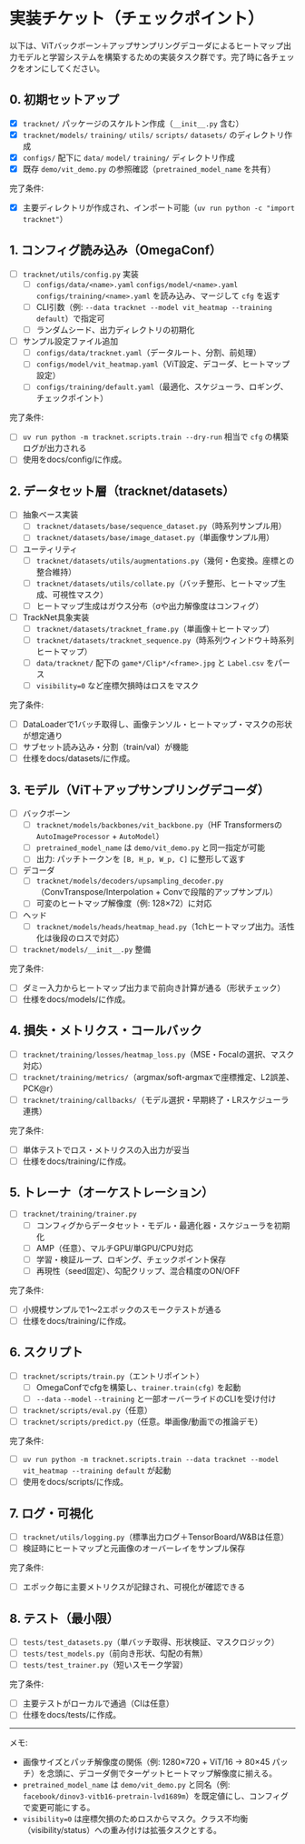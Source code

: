 # 実装チケット（チェックポイント）

以下は、ViTバックボーン＋アップサンプリングデコーダによるヒートマップ出力モデルと学習システムを構築するための実装タスク群です。完了時に各チェックをオンにしてください。

## 0. 初期セットアップ
- [x] `tracknet/` パッケージのスケルトン作成（`__init__.py` 含む）
- [x] `tracknet/models/` `training/` `utils/` `scripts/` `datasets/` のディレクトリ作成
- [x] `configs/` 配下に `data/` `model/` `training/` ディレクトリ作成
- [x] 既存 `demo/vit_demo.py` の参照確認（`pretrained_model_name` を共有）

完了条件:
- [x] 主要ディレクトリが作成され、インポート可能（`uv run python -c "import tracknet"`）

## 1. コンフィグ読み込み（OmegaConf）
- [ ] `tracknet/utils/config.py` 実装
  - [ ] `configs/data/<name>.yaml` `configs/model/<name>.yaml` `configs/training/<name>.yaml` を読み込み、マージして `cfg` を返す
  - [ ] CLI引数（例: `--data tracknet --model vit_heatmap --training default`）で指定可
  - [ ] ランダムシード、出力ディレクトリの初期化
- [ ] サンプル設定ファイル追加
  - [ ] `configs/data/tracknet.yaml`（データルート、分割、前処理）
  - [ ] `configs/model/vit_heatmap.yaml`（ViT設定、デコーダ、ヒートマップ設定）
  - [ ] `configs/training/default.yaml`（最適化、スケジューラ、ロギング、チェックポイント）

完了条件:
- [ ] `uv run python -m tracknet.scripts.train --dry-run` 相当で `cfg` の構築ログが出力される
- [ ] 使用をdocs/config/に作成。

## 2. データセット層（tracknet/datasets）
- [ ] 抽象ベース実装
  - [ ] `tracknet/datasets/base/sequence_dataset.py`（時系列サンプル用）
  - [ ] `tracknet/datasets/base/image_dataset.py`（単画像サンプル用）
- [ ] ユーティリティ
  - [ ] `tracknet/datasets/utils/augmentations.py`（幾何・色変換。座標との整合維持）
  - [ ] `tracknet/datasets/utils/collate.py`（バッチ整形、ヒートマップ生成、可視性マスク）
  - [ ] ヒートマップ生成はガウス分布（σや出力解像度はコンフィグ）
- [ ] TrackNet具象実装
  - [ ] `tracknet/datasets/tracknet_frame.py`（単画像＋ヒートマップ）
  - [ ] `tracknet/datasets/tracknet_sequence.py`（時系列ウィンドウ＋時系列ヒートマップ）
  - [ ] `data/tracknet/` 配下の `game*/Clip*/<frame>.jpg` と `Label.csv` をパース
  - [ ] `visibility=0` など座標欠損時はロスをマスク

完了条件:
- [ ] DataLoaderで1バッチ取得し、画像テンソル・ヒートマップ・マスクの形状が想定通り
- [ ] サブセット読み込み・分割（train/val）が機能
- [ ] 仕様をdocs/datasets/に作成。

## 3. モデル（ViT＋アップサンプリングデコーダ）
- [ ] バックボーン
  - [ ] `tracknet/models/backbones/vit_backbone.py`（HF Transformersの `AutoImageProcessor` + `AutoModel`）
  - [ ] `pretrained_model_name` は `demo/vit_demo.py` と同一指定が可能
  - [ ] 出力: パッチトークンを `[B, H_p, W_p, C]` に整形して返す
- [ ] デコーダ
  - [ ] `tracknet/models/decoders/upsampling_decoder.py`（ConvTranspose/Interpolation + Convで段階的アップサンプル）
  - [ ] 可変のヒートマップ解像度（例: 128×72）に対応
- [ ] ヘッド
  - [ ] `tracknet/models/heads/heatmap_head.py`（1chヒートマップ出力。活性化は後段のロスで対応）
- [ ] `tracknet/models/__init__.py` 整備

完了条件:
- [ ] ダミー入力からヒートマップ出力まで前向き計算が通る（形状チェック）
- [ ] 仕様をdocs/models/に作成。

## 4. 損失・メトリクス・コールバック
- [ ] `tracknet/training/losses/heatmap_loss.py`（MSE・Focalの選択、マスク対応）
- [ ] `tracknet/training/metrics/`（argmax/soft-argmaxで座標推定、L2誤差、PCK@r）
- [ ] `tracknet/training/callbacks/`（モデル選択・早期終了・LRスケジューラ連携）

完了条件:
- [ ] 単体テストでロス・メトリクスの入出力が妥当
- [ ] 仕様をdocs/training/に作成。

## 5. トレーナ（オーケストレーション）
- [ ] `tracknet/training/trainer.py`
  - [ ] コンフィグからデータセット・モデル・最適化器・スケジューラを初期化
  - [ ] AMP（任意）、マルチGPU/単GPU/CPU対応
  - [ ] 学習・検証ループ、ロギング、チェックポイント保存
  - [ ] 再現性（seed固定）、勾配クリップ、混合精度のON/OFF

完了条件:
- [ ] 小規模サンプルで1〜2エポックのスモークテストが通る
- [ ] 仕様をdocs/training/に作成。

## 6. スクリプト
- [ ] `tracknet/scripts/train.py`（エントリポイント）
  - [ ] OmegaConfでcfgを構築し、`trainer.train(cfg)` を起動
  - [ ] `--data` `--model` `--training` と一部オーバーライドのCLIを受け付け
- [ ] `tracknet/scripts/eval.py`（任意）
- [ ] `tracknet/scripts/predict.py`（任意。単画像/動画での推論デモ）

完了条件:
- [ ] `uv run python -m tracknet.scripts.train --data tracknet --model vit_heatmap --training default` が起動
- [ ] 使用をdocs/scripts/に作成。

## 7. ログ・可視化
- [ ] `tracknet/utils/logging.py`（標準出力ログ＋TensorBoard/W&Bは任意）
- [ ] 検証時にヒートマップと元画像のオーバーレイをサンプル保存

完了条件:
- [ ] エポック毎に主要メトリクスが記録され、可視化が確認できる

## 8. テスト（最小限）
- [ ] `tests/test_datasets.py`（単バッチ取得、形状検証、マスクロジック）
- [ ] `tests/test_models.py`（前向き形状、勾配の有無）
- [ ] `tests/test_trainer.py`（短いスモーク学習）

完了条件:
- [ ] 主要テストがローカルで通過（CIは任意）
- [ ] 仕様をdocs/tests/に作成。

---

メモ:
- 画像サイズとパッチ解像度の関係（例: 1280×720 + ViT/16 → 80×45 パッチ）を念頭に、デコーダ側でターゲットヒートマップ解像度に揃える。
- `pretrained_model_name` は `demo/vit_demo.py` と同名（例: `facebook/dinov3-vitb16-pretrain-lvd1689m`）を既定値にし、コンフィグで変更可能にする。
- `visibility=0` は座標欠損のためロスからマスク。クラス不均衡（visibility/status）への重み付けは拡張タスクとする。
